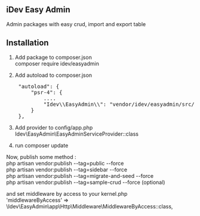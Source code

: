 ## iDev Easy Admin

Admin packages with easy crud, import and export table 

## Installation
1. Add package to composer.json <br>
composer require idev/easyadmin

2. Add autoload to composer.json
   <pre>
    "autoload": {
        "psr-4": {
            ....
            "Idev\\EasyAdmin\\": "vendor/idev/easyadmin/src/"
        }
    },
   </pre>
 
3. Add provider to config/app.php <br>
Idev\EasyAdmin\EasyAdminServiceProvider::class

4. run composer update

Now, publish some method :<br>
php artisan vendor:publish --tag=public --force  <br>
php artisan vendor:publish --tag=sidebar --force  <br>
php artisan vendor:publish --tag=migrate-and-seed --force  <br>
php artisan vendor:publish --tag=sample-crud --force (optional)  <br>

and set middleware by access to your kernel.php  <br>
'middlewareByAccess' => \Idev\EasyAdmin\app\Http\Middleware\MiddlewareByAccess::class,


